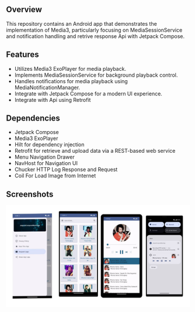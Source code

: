 
## Overview
This repository contains an Android app that demonstrates the implementation of Media3, particularly focusing on MediaSessionService and notification handling and retrive response Api with Jetpack Compose.

## Features
- Utilizes Media3 ExoPlayer for media playback.
- Implements MediaSessionService for background playback control.
- Handles notifications for media playback using MediaNotificationManager.
- Integrate with Jetpack Compose for a modern UI experience.
- Integrate with Api using Retrofit 


## Dependencies
- Jetpack Compose
- Media3 ExoPlayer
- Hilt for dependency injection
- Retrofit for retrieve and upload data via a REST-based web service
- Menu Navigation Drawer 
- NavHost for Navigation UI
- Chucker HTTP Log Response and Request
- Coil For Load Image from Internet


## Screenshots
![image](https://github.com/FirmanTaufik/JetpackComposeMusicAlbumExoPlayer/blob/final/image.jpg)
